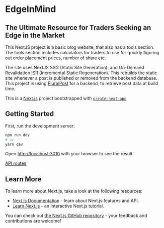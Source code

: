 # EdgeInMind

## The Ultimate Resource for Traders Seeking an Edge in the Market

This NextJS project is a basic blog website, that also has a tools section. The tools section includes calculators for traders to use for quickly figuring out order placement prices, number of share etc.

The site uses NextJS SSG (Static Site Generation), and On-Demand Revalidation ISR (Incremental Static Regeneration). This rebuilds the static site whenever a post is published or removed from the backend database. This project is using [PluralPost](https://github.com/mtmclennan/PluralPost) for a backend, to retrieve post data at build time.

This is a [Next.js](https://nextjs.org/) project bootstrapped with [`create-next-app`](https://github.com/vercel/next.js/tree/canary/packages/create-next-app).

## Getting Started

First, run the development server:

```bash
npm run dev
# or
yarn dev
```

Open [http://localhost:3010](http://localhost:3010) with your browser to see the result.

[API routes](https://nextjs.org/docs/api-routes/introduction)

## Learn More

To learn more about Next.js, take a look at the following resources:

- [Next.js Documentation](https://nextjs.org/docs) - learn about Next.js features and API.
- [Learn Next.js](https://nextjs.org/learn) - an interactive Next.js tutorial.

You can check out [the Next.js GitHub repository](https://github.com/vercel/next.js/) - your feedback and contributions are welcome!
